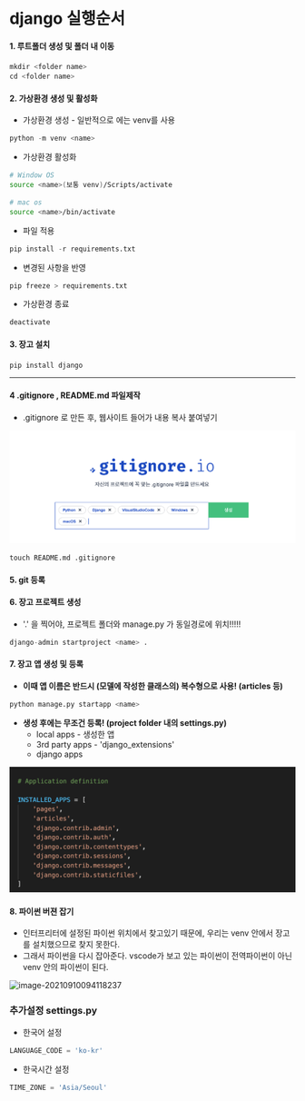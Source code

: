 # django 실행순서

#### 1. 루트폴더 생성 및 폴더 내 이동

```python
mkdir <folder name>
cd <folder name>
```

#### 2. 가상환경 생성 및 활성화

- 가상환경 생성 - 일반적으로 <name>에는 venv를 사용

```python
python -m venv <name>
```

- 가상환경 활성화

```bash
# Window OS
source <name>(보통 venv)/Scripts/activate
```

```bash
# mac os
source <name>/bin/activate
```

- 파일 적용

```python
pip install -r requirements.txt
```

- 변경된 사항을 반영

```python
pip freeze > requirements.txt
```

- 가상환경 종료

```python
deactivate
```

#### 3. 장고 설치

```python
pip install django
```



---



#### 4 .gitignore , README.md 파일제작

- .gitignore 로 만든 후, 웹사이트 들어가 내용 복사 붙여넣기

![image-20210901124518417](images/image-20210901124518417.png)

```python
touch README.md .gitignore
```



#### 5. git 등록

#### 6. 장고 프로젝트 생성

- '.' 을 찍어야, 프로젝트 폴더와 manage.py 가 동일경로에 위치!!!!!

```python
django-admin startproject <name> .
```

#### 7. 장고 앱 생성 및 등록

- **이때 앱 이름은 반드시 (모델에 작성한 클래스의) 복수형으로 사용! (articles 등)**

```python
python manage.py startapp <name>
```

- **생성 후에는 무조건 등록! (project folder 내의 settings.py)**
  - local apps - 생성한 앱
  - 3rd party apps  - 'django_extensions'
  - django apps

![image-20210902191351264](images/image-20210902191351264.png)



#### 8. 파이썬 버젼 잡기

- 인터프리터에 설정된 파이썬 위치에서 찾고있기 때문에, 우리는 venv 안에서 장고를 설치했으므로 찾지 못한다.
- 그래서 파이썬을 다시 잡아준다. vscode가 보고 있는 파이썬이 전역파이썬이 아닌  venv 안의 파이썬이 된다.

![image-20210910094118237](/Users/euijinpang/TIL/django/django_00_settings.assets/image-20210910094118237.png)

### 추가설정 settings.py

- 한국어 설정

```python
LANGUAGE_CODE = 'ko-kr'
```

- 한국시간 설정

```python
TIME_ZONE = 'Asia/Seoul'
```

